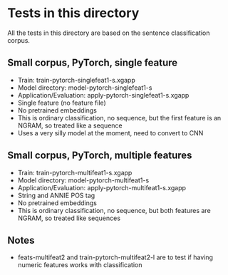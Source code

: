 # Tests in this directory

All the tests in this directory are based on the sentence classification corpus.

## Small corpus, PyTorch, single feature

* Train: train-pytorch-singlefeat1-s.xgapp
* Model directory: model-pytorch-singlefeat1-s
* Application/Evaluation: apply-pytorch-singlefeat1-s.xgapp
* Single feature (no feature file)
* No pretrained embeddings
* This is ordinary classification, no sequence, but the first feature is an NGRAM, so 
  treated like a sequence
* Uses a very silly model at the moment, need to convert to CNN

## Small corpus, PyTorch, multiple features

* Train: train-pytorch-multifeat1-s.xgapp
* Model directory: model-pytorch-multifeat1-s
* Application/Evaluation: apply-pytorch-multifeat1-s.xgapp
* String and ANNIE POS tag
* No pretrained embeddings
* This is ordinary classification, no sequence, but both features are NGRAM, so
  treated like sequences

## Notes

* feats-multifeat2 and train-pytorch-multifeat2-l are to test if having numeric features works with classification
